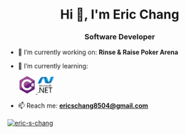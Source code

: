 <h1 align="center">Hi 👋, I'm Eric Chang</h1>
<h3 align="center">Software Developer</h3>

- 🔭 I’m currently working on: **Rinse & Raise Poker Arena**

- 🌱 I’m currently learning: **<p align="left"> <a href="https://www.w3schools.com/cs/" target="_blank" rel="noreferrer"> <img src="https://raw.githubusercontent.com/devicons/devicon/master/icons/csharp/csharp-original.svg" alt="csharp" width="40" height="40"/> </a> <a href="https://dotnet.microsoft.com/" target="_blank" rel="noreferrer"> <img src="https://raw.githubusercontent.com/devicons/devicon/master/icons/dot-net/dot-net-original-wordmark.svg" alt="dotnet" width="40" height="40"/> </a> </p>**

- 📫 Reach me: **ericschang8504@gmail.com**

<a href="https://linkedin.com/in/eric-s-chang" target="blank"><img align="center" src="https://raw.githubusercontent.com/rahuldkjain/github-profile-readme-generator/master/src/images/icons/Social/linked-in-alt.svg" alt="eric-s-chang" height="30" width="40" /></a>
